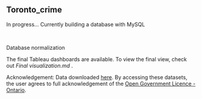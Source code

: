 <h2> Toronto_crime </h2>
<p> In progress... Currently building a database with MySQL </p> <br>
<p> Database normalization
<p> The final Tableau dashboards are available. To view the final view, check out <i> Final visualization.md </i>. </p>
Acknowledgement: 
Data downloaded <a href = "https://data.torontopolice.on.ca/datasets/mci-2014-to-2019/data"> here</a>.
By accessing these datasets, the user agrees to full acknowledgement of the <a href = "https://www.ontario.ca/page/open-government-licence-ontario"> Open Government Licence - Ontario</a>.
